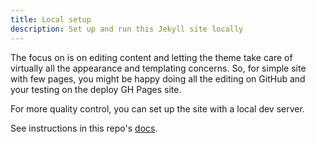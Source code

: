 ```yaml
---
title: Local setup
description: Set up and run this Jekyll site locally
---
```


The focus on is on editing content and letting the theme take care of virtually all the appearance and templating concerns. So, for simple site with few pages, you might be happy doing all the editing on GitHub and your testing on the deploy GH Pages site.

For more quality control, you can set up the site with a local dev server.

See instructions in this repo's [docs](https://github.com/MichaelCurrin/jekyll-gh-actions-quickstart/tree/main/docs).
